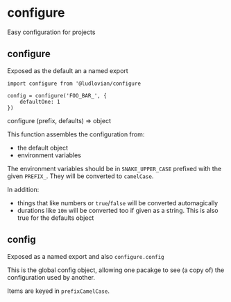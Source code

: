 # configure
Easy configuration for projects

## configure

Exposed as the default an a named export

```
import configure from '@ludlovian/configure

config = configure('FOO_BAR_', {
    defaultOne: 1
})
```

configure (prefix, defaults) => object

This function assembles the configuration from:
- the default object
- environment variables

The environment variables should be in `SNAKE_UPPER_CASE` prefixed
with the given `PREFIX_`. They will be converted to `camelCase`.

In addition:
- things that like numbers or `true`/`false` will be converted automagically
- durations like `10m` will be converted too if given as a string. This is also true for the defaults object

## config

Exposed as a named export and also `configure.config`

This is the global config object, allowing one pacakge to see (a copy of) the configuration
used by another.

Items are keyed in `prefixCamelCase`.
